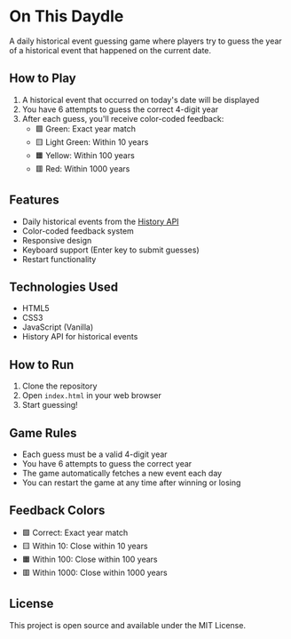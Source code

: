 # On This Daydle

A daily historical event guessing game where players try to guess the year of a historical event that happened on the current date.

## How to Play

1. A historical event that occurred on today's date will be displayed
2. You have 6 attempts to guess the correct 4-digit year
3. After each guess, you'll receive color-coded feedback:
   - 🟩 Green: Exact year match
   - 🟨 Light Green: Within 10 years
   - 🟧 Yellow: Within 100 years
   - 🟥 Red: Within 1000 years

## Features

- Daily historical events from the [History API](https://history.muffinlabs.com/)
- Color-coded feedback system
- Responsive design
- Keyboard support (Enter key to submit guesses)
- Restart functionality

## Technologies Used

- HTML5
- CSS3
- JavaScript (Vanilla)
- History API for historical events

## How to Run

1. Clone the repository
2. Open `index.html` in your web browser
3. Start guessing!

## Game Rules

- Each guess must be a valid 4-digit year
- You have 6 attempts to guess the correct year
- The game automatically fetches a new event each day
- You can restart the game at any time after winning or losing

## Feedback Colors

- 🟩 Correct: Exact year match
- 🟨 Within 10: Close within 10 years
- 🟧 Within 100: Close within 100 years
- 🟥 Within 1000: Close within 1000 years

## License

This project is open source and available under the MIT License. 